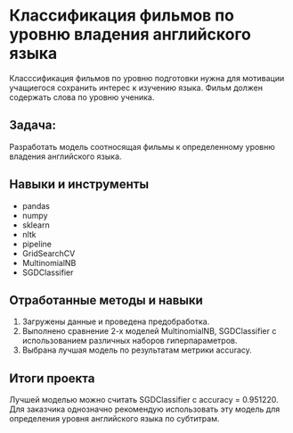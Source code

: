 # Классификация фильмов по уровню владения английского языка

Класссификация фильмов по уровню подготовки нужна для мотивации учащиегося сохранить интерес к изучению языка. Фильм должен содержать слова по уровню ученика.


## Задача:

Разработать модель соотносящая фильмы к определенному уровню владения английского языка.

## Навыки и инструменты
- pandas
- numpy
- sklearn
- nltk
- pipeline
- GridSearchCV
- MultinomialNB
- SGDClassifier

## Отработанные методы и навыки
1. Загружены данные и проведена предобработка.
2. Выполнено сравнение 2-х моделей MultinomialNB, SGDClassifier  с использованием различных наборов гиперпараметров.
3. Выбрана лучшая модель по результатам метрики accuracy.


## Итоги проекта
Лучшей моделью можно считать SGDClassifier c accuracy = 0.951220. Для заказчика однозначно рекомендую использовать эту модель для определения уровня английского языка по субтитрам. 
